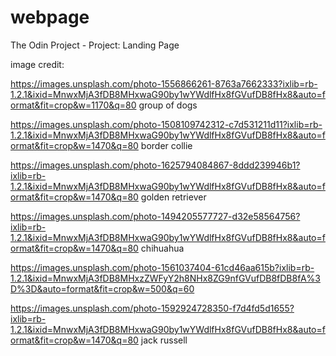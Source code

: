 # webpage

The Odin Project - Project: Landing Page

image credit: 

https://images.unsplash.com/photo-1556866261-8763a7662333?ixlib=rb-1.2.1&ixid=MnwxMjA3fDB8MHxwaG90by1wYWdlfHx8fGVufDB8fHx8&auto=format&fit=crop&w=1170&q=80 group of dogs

https://images.unsplash.com/photo-1508109742312-c7d531211d11?ixlib=rb-1.2.1&ixid=MnwxMjA3fDB8MHxwaG90by1wYWdlfHx8fGVufDB8fHx8&auto=format&fit=crop&w=1470&q=80 border collie

https://images.unsplash.com/photo-1625794084867-8ddd239946b1?ixlib=rb-1.2.1&ixid=MnwxMjA3fDB8MHxwaG90by1wYWdlfHx8fGVufDB8fHx8&auto=format&fit=crop&w=1470&q=80 golden retriever

https://images.unsplash.com/photo-1494205577727-d32e58564756?ixlib=rb-1.2.1&ixid=MnwxMjA3fDB8MHxwaG90by1wYWdlfHx8fGVufDB8fHx8&auto=format&fit=crop&w=1470&q=80 chihuahua

https://images.unsplash.com/photo-1561037404-61cd46aa615b?ixlib=rb-1.2.1&ixid=MnwxMjA3fDB8MHxzZWFyY2h8NHx8ZG9nfGVufDB8fDB8fA%3D%3D&auto=format&fit=crop&w=500&q=60 

https://images.unsplash.com/photo-1592924728350-f7d4fd5d1655?ixlib=rb-1.2.1&ixid=MnwxMjA3fDB8MHxwaG90by1wYWdlfHx8fGVufDB8fHx8&auto=format&fit=crop&w=1470&q=80 jack russell